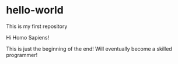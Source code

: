# hello-world
This is my first repository

Hi Homo Sapiens!

This is just the beginning of the end!
Will eventually become a skilled programmer!
